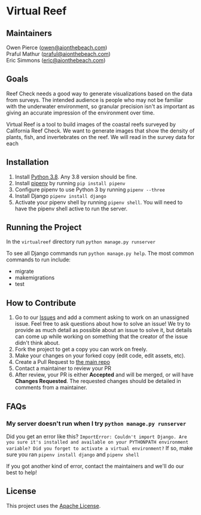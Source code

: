 # Virtual Reef

## Maintainers
Owen Pierce (owen@aionthebeach.com)  
Praful Mathur (praful@aionthebeach.com)  
Eric Simmons (eric@aionthebeach.com)


## Goals
Reef Check needs a good way to generate visualizations based on the data from surveys.
The intended audience is people who may not be familiar with the underwater environment,
so granular precision isn't as important as giving an accurate impression of the environment
over time.

Virtual Reef is a tool to build images of the coastal reefs surveyed by California Reef Check.
We want to generate images that show the density of plants, fish, and invertebrates on the reef. 
We will read in the survey data for each 

## Installation
1. Install [Python 3.8](https://www.python.org/downloads/). Any 3.8 version should be fine.
2. Install [pipenv](https://github.com/pypa/pipenv) by running `pip install pipenv`
3. Configure pipenv to use Python 3 by running `pipenv --three`
4. Install Django `pipenv install django`
5. Activate your pipenv shell by running `pipenv shell`. You will need to have the pipenv shell active to run the server.

## Running the Project
In the `virtualreef` directory run `python manage.py runserver`

To see all Django commands run `python manage.py help`. The most common commands to run include:
* migrate
* makemigrations
* test

## How to Contribute
1. Go to our [Issues](https://github.com/aionthebeach/virtual-reef/issues) and add a comment asking to work on an unassigned issue. Feel free to ask questions about how to solve an issue! We try to provide as much detail as possible about an issue to solve it, but details can come up while working on something that the creator of the issue didn't think about.
2. Fork the project to get a copy you can work on freely.
3. Make your changes on your forked copy (edit code, edit assets, etc).
4. Create a Pull Request to [the main repo](https://github.com/aionthebeach/virtual-reef)
5. Contact a maintainer to review your PR
6. After review, your PR is either **Accepted** and will be merged, or will have **Changes Requested**. The requested changes should be detailed in comments from a maintainer.

## FAQs
### My server doesn't run when I try `python manage.py runserver`
Did you get an error like this?
`ImportError: Couldn't import Django. Are you sure it's installed and available on your PYTHONPATH environment variable? Did you forget to activate a virtual environment?`
If so, make sure you ran `pipenv install django` and `pipenv shell`

If you got another kind of error, contact the maintainers and we'll do our best to help!

## License
This project uses the [Apache License](https://github.com/aionthebeach/virtual-reef/license).
